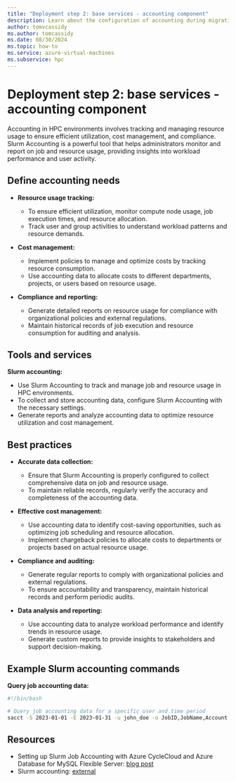 ```yaml
---
title: "Deployment step 2: base services - accounting component"
description: Learn about the configuration of accounting during migration deployment step two.
author: tomvcassidy
ms.author: tomcassidy
ms.date: 08/30/2024
ms.topic: how-to
ms.service: azure-virtual-machines
ms.subservice: hpc
---
```


# Deployment step 2: base services - accounting component

Accounting in HPC environments involves tracking and managing resource usage to ensure efficient utilization, cost management, and compliance. Slurm Accounting is a powerful tool that helps administrators monitor and report on job and resource usage, providing insights into workload performance and user activity.

## Define accounting needs

* **Resource usage tracking:**
   - To ensure efficient utilization, monitor compute node usage, job execution times, and resource allocation.
   - Track user and group activities to understand workload patterns and resource demands.

* **Cost management:**
   - Implement policies to manage and optimize costs by tracking resource consumption.
   - Use accounting data to allocate costs to different departments, projects, or users based on resource usage.

* **Compliance and reporting:**
   - Generate detailed reports on resource usage for compliance with organizational policies and external regulations.
   - Maintain historical records of job execution and resource consumption for auditing and analysis.

## Tools and services

**Slurm accounting:**
  - Use Slurm Accounting to track and manage job and resource usage in HPC environments.
  - To collect and store accounting data, configure Slurm Accounting with the necessary settings.
  - Generate reports and analyze accounting data to optimize resource utilization and cost management.

## Best practices

* **Accurate data collection:**
   - Ensure that Slurm Accounting is properly configured to collect comprehensive data on job and resource usage.
   - To maintain reliable records, regularly verify the accuracy and completeness of the accounting data.

* **Effective cost management:**
   - Use accounting data to identify cost-saving opportunities, such as optimizing job scheduling and resource allocation.
   - Implement chargeback policies to allocate costs to departments or projects based on actual resource usage.

* **Compliance and auditing:**
   - Generate regular reports to comply with organizational policies and external regulations.
   - To ensure accountability and transparency, maintain historical records and perform periodic audits.

* **Data analysis and reporting:**
   - Use accounting data to analyze workload performance and identify trends in resource usage.
   - Generate custom reports to provide insights to stakeholders and support decision-making.

## Example Slurm accounting commands

**Query job accounting data:**

```bash
#!/bin/bash

# Query job accounting data for a specific user and time period
sacct -S 2023-01-01 -E 2023-01-31 -u john_doe -o JobID,JobName,Account,User,State,Elapsed,TotalCPU
```

## Resources

- Setting up Slurm Job Accounting with Azure CycleCloud and Azure Database for MySQL Flexible Server: [blog post](https://techcommunity.microsoft.com/t5/azure-high-performance-computing/setting-up-slurm-job-accounting-with-azure-cyclecloud-and-azure/ba-p/4083685)
- Slurm accounting: [external](https://slurm.schedmd.com/accounting.html)
